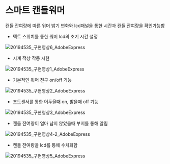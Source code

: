# 스마트 캔들워머
캔들 잔여량에 따른 워머 밝기 변화와 lcd패널을 통한 시간과 캔들 잔여량을 확인가능함



- 택트 스위치를 통한 워머 lcd의 초기 시간 설정

![20194535_구현영상6_AdobeExpress](https://user-images.githubusercontent.com/96333497/180370887-70216b10-dcbd-482e-a273-2ab04af64065.gif)


- 시계 적상 작동 시현

![20194535_구현영상1_AdobeExpress](https://user-images.githubusercontent.com/96333497/180367185-e0e63f67-63f9-4fb3-9105-96f020554a26.gif)


- 기본적인 워머 전구 on/off 기능

![20194535_구현영상2_AdobeExpress](https://user-images.githubusercontent.com/96333497/180367869-1082f2ac-3714-4769-b839-7af674ec15b6.gif)


- 조도센서를 통한 어두울때 on, 밝을때 off 기능

![20194535_구현영상3_AdobeExpress](https://user-images.githubusercontent.com/96333497/180367948-569817ea-ff62-4fda-b77b-be17ff8faa49.gif)


- 캔들 잔여량이 얼마 남지 않았을때 부저를 통해 알림

![20194535_구현영상4-2_AdobeExpress](https://user-images.githubusercontent.com/96333497/180368386-a8f33580-24de-4e4f-a6c1-3739f0678067.gif)


- 캔들 잔여량을 lcd를 통해 수치화함

![20194535_구현영상5_AdobeExpress](https://user-images.githubusercontent.com/96333497/180368781-f7e24c4b-b297-43e5-9314-8b1e97bcbe5b.gif)
